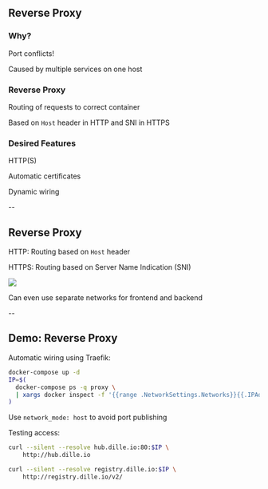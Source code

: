 ## Reverse Proxy

### Why?

Port conflicts!

Caused by multiple services on one host

### Reverse Proxy

Routing of requests to correct container

Based on `Host` header in HTTP and SNI in HTTPS

### Desired Features

HTTP(S)

Automatic certificates

Dynamic wiring

--

## Reverse Proxy

HTTP: Routing based on `Host` header

HTTPS: Routing based on Server Name Indication (SNI)

![](110_ecosystem/reverse_proxy/reverse-proxy.svg) <!-- .element: class="center-image" -->

Can even use separate networks for frontend and backend

--

## Demo: Reverse Proxy

Automatic wiring using Traefik:

```bash
docker-compose up -d
IP=$(
  docker-compose ps -q proxy \
  | xargs docker inspect -f '{{range .NetworkSettings.Networks}}{{.IPAddress}}{{end}}'
)
```

Use `network_mode: host` to avoid port publishing

Testing access:

```bash
curl --silent --resolve hub.dille.io:80:$IP \
    http://hub.dille.io

curl --silent --resolve registry.dille.io:$IP \
    http://registry.dille.io/v2/
```
